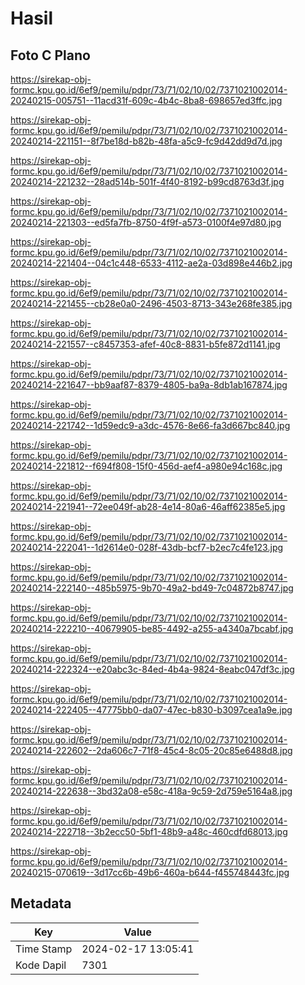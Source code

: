 # Hasil

## Foto C Plano

https://sirekap-obj-formc.kpu.go.id/6ef9/pemilu/pdpr/73/71/02/10/02/7371021002014-20240215-005751--11acd31f-609c-4b4c-8ba8-698657ed3ffc.jpg

https://sirekap-obj-formc.kpu.go.id/6ef9/pemilu/pdpr/73/71/02/10/02/7371021002014-20240214-221151--8f7be18d-b82b-48fa-a5c9-fc9d42dd9d7d.jpg

https://sirekap-obj-formc.kpu.go.id/6ef9/pemilu/pdpr/73/71/02/10/02/7371021002014-20240214-221232--28ad514b-501f-4f40-8192-b99cd8763d3f.jpg

https://sirekap-obj-formc.kpu.go.id/6ef9/pemilu/pdpr/73/71/02/10/02/7371021002014-20240214-221303--ed5fa7fb-8750-4f9f-a573-0100f4e97d80.jpg

https://sirekap-obj-formc.kpu.go.id/6ef9/pemilu/pdpr/73/71/02/10/02/7371021002014-20240214-221404--04c1c448-6533-4112-ae2a-03d898e446b2.jpg

https://sirekap-obj-formc.kpu.go.id/6ef9/pemilu/pdpr/73/71/02/10/02/7371021002014-20240214-221455--cb28e0a0-2496-4503-8713-343e268fe385.jpg

https://sirekap-obj-formc.kpu.go.id/6ef9/pemilu/pdpr/73/71/02/10/02/7371021002014-20240214-221557--c8457353-afef-40c8-8831-b5fe872d1141.jpg

https://sirekap-obj-formc.kpu.go.id/6ef9/pemilu/pdpr/73/71/02/10/02/7371021002014-20240214-221647--bb9aaf87-8379-4805-ba9a-8db1ab167874.jpg

https://sirekap-obj-formc.kpu.go.id/6ef9/pemilu/pdpr/73/71/02/10/02/7371021002014-20240214-221742--1d59edc9-a3dc-4576-8e66-fa3d667bc840.jpg

https://sirekap-obj-formc.kpu.go.id/6ef9/pemilu/pdpr/73/71/02/10/02/7371021002014-20240214-221812--f694f808-15f0-456d-aef4-a980e94c168c.jpg

https://sirekap-obj-formc.kpu.go.id/6ef9/pemilu/pdpr/73/71/02/10/02/7371021002014-20240214-221941--72ee049f-ab28-4e14-80a6-46aff62385e5.jpg

https://sirekap-obj-formc.kpu.go.id/6ef9/pemilu/pdpr/73/71/02/10/02/7371021002014-20240214-222041--1d2614e0-028f-43db-bcf7-b2ec7c4fe123.jpg

https://sirekap-obj-formc.kpu.go.id/6ef9/pemilu/pdpr/73/71/02/10/02/7371021002014-20240214-222140--485b5975-9b70-49a2-bd49-7c04872b8747.jpg

https://sirekap-obj-formc.kpu.go.id/6ef9/pemilu/pdpr/73/71/02/10/02/7371021002014-20240214-222210--40679905-be85-4492-a255-a4340a7bcabf.jpg

https://sirekap-obj-formc.kpu.go.id/6ef9/pemilu/pdpr/73/71/02/10/02/7371021002014-20240214-222324--e20abc3c-84ed-4b4a-9824-8eabc047df3c.jpg

https://sirekap-obj-formc.kpu.go.id/6ef9/pemilu/pdpr/73/71/02/10/02/7371021002014-20240214-222405--47775bb0-da07-47ec-b830-b3097cea1a9e.jpg

https://sirekap-obj-formc.kpu.go.id/6ef9/pemilu/pdpr/73/71/02/10/02/7371021002014-20240214-222602--2da606c7-71f8-45c4-8c05-20c85e6488d8.jpg

https://sirekap-obj-formc.kpu.go.id/6ef9/pemilu/pdpr/73/71/02/10/02/7371021002014-20240214-222638--3bd32a08-e58c-418a-9c59-2d759e5164a8.jpg

https://sirekap-obj-formc.kpu.go.id/6ef9/pemilu/pdpr/73/71/02/10/02/7371021002014-20240214-222718--3b2ecc50-5bf1-48b9-a48c-460cdfd68013.jpg

https://sirekap-obj-formc.kpu.go.id/6ef9/pemilu/pdpr/73/71/02/10/02/7371021002014-20240215-070619--3d17cc6b-49b6-460a-b644-f455748443fc.jpg


## Metadata

| Key        | Value               |
| ---------- | ------------------- |
| Time Stamp | 2024-02-17 13:05:41 |
| Kode Dapil | 7301                |




